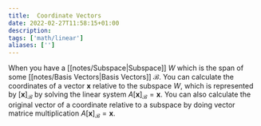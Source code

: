 ```yaml
---
title:  Coordinate Vectors
date: 2022-02-27T11:58:15+01:00
description: 
tags: ['math/linear']
aliases: ['']
---
```

When you have a [[notes/Subspace|Subspace]] $W$ which is the span of some [[notes/Basis Vectors|Basis Vectors]] $\mathcal{B}$. You can calculate the coordinates of a vector $\mathbf{x}$ relative to the subspace $W$, which is represented by $[\mathbf{x}]_\mathcal{B}$ by solving the linear system $A[\mathbf{x}]_\mathcal{B} = \mathbf{x}$. You can also calculate the original vector of a coordinate relative to a subspace by doing vector matrice multiplication $A[\mathbf{x}]_\mathcal{B} = \mathbf{x}$.